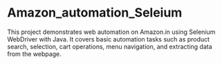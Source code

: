 # Amazon_automation_Seleium
This project demonstrates web automation on Amazon.in using Selenium WebDriver with Java. It covers basic automation tasks such as product search, selection, cart operations, menu navigation, and extracting data from the webpage.
